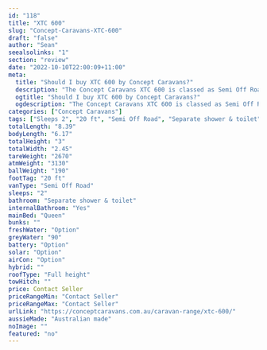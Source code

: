 ```yaml
---
id: "118"
title: "XTC 600"
slug: "Concept-Caravans-XTC-600"
draft: "false"
author: "Sean"
seealsolinks: "1"
section: "review"
date: "2022-10-10T22:00:09+11:00"
meta:
  title: "Should I buy XTC 600 by Concept Caravans?"
  description: "The Concept Caravans XTC 600 is classed as Semi Off Road, and sleeps 2 people. It is Australian made and comes in at 20 ft. It generally has Separate shower & toilet."
  ogtitle: "Should I buy XTC 600 by Concept Caravans?"
  ogdescription: "The Concept Caravans XTC 600 is classed as Semi Off Road, and sleeps 2 people. It is Australian made and comes in at 20 ft. It generally has Separate shower & toilet."
categories: ["Concept Caravans"]
tags: ["Sleeps 2", "20 ft", "Semi Off Road", "Separate shower & toilet", "Full height", "Price Unknown", "Australian made"]
totalLength: "8.39"
bodyLength: "6.17"
totalHeight: "3"
totalWidth: "2.45"
tareWeight: "2670"
atmWeight: "3130"
ballWeight: "190"
footTag: "20 ft"
vanType: "Semi Off Road"
sleeps: "2"
bathroom: "Separate shower & toilet"
internalBathroom: "Yes"
mainBed: "Queen"
bunks: ""
freshWater: "Option"
greyWater: "90"
battery: "Option"
solar: "Option"
airCon: "Option"
hybrid: ""
roofType: "Full height"
towHitch: ""
price: Contact Seller
priceRangeMin: "Contact Seller"
priceRangeMax: "Contact Seller"
urlLink: "https://conceptcaravans.com.au/caravan-range/xtc-600/"
aussieMade: "Australian made"
noImage: ""
featured: "no"
---
```

